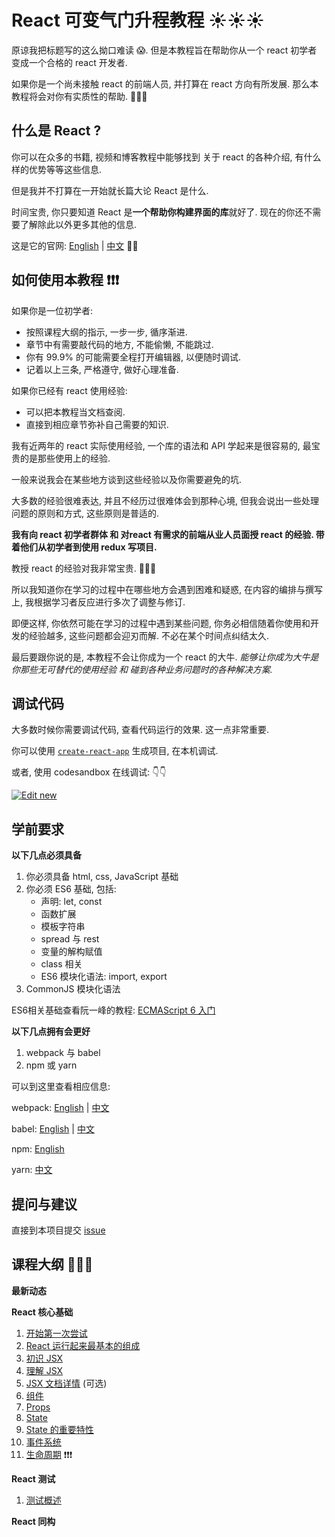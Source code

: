 # React 可变气门升程教程 :sunny::sunny::sunny:

原谅我把标题写的这么拗口难读 :scream:. 但是本教程旨在帮助你从一个 react 初学者 变成一个合格的 react 开发者.

如果你是一个尚未接触 react 的前端人员, 并打算在 react 方向有所发展. 那么本教程将会对你有实质性的帮助.  :lollipop::lollipop::lollipop:

## 什么是 React ?

你可以在众多的书籍, 视频和博客教程中能够找到 关于 react 的各种介绍, 有什么样的优势等等这些信息.

但是我并不打算在一开始就长篇大论 React 是什么.

时间宝贵, 你只要知道 React 是**一个帮助你构建界面的库**就好了. 现在的你还不需要了解除此以外更多其他的信息.

这是它的官网: [English](https://reactjs.org/) | [中文](https://doc.react-china.org/) :fries::fries:

## 如何使用本教程 :exclamation::exclamation::exclamation:

如果你是一位初学者:

- 按照课程大纲的指示, 一步一步, 循序渐进.
- 章节中有需要敲代码的地方, 不能偷懒, 不能跳过.
- 你有 99.9% 的可能需要全程打开编辑器, 以便随时调试.
- 记着以上三条, 严格遵守, 做好心理准备.

如果你已经有 react 使用经验:

- 可以把本教程当文档查阅.
- 直接到相应章节弥补自己需要的知识.

我有近两年的 react 实际使用经验, 一个库的语法和 API 学起来是很容易的, 最宝贵的是那些使用上的经验.

一般来说我会在某些地方谈到这些经验以及你需要避免的坑.

大多数的经验很难表达, 并且不经历过很难体会到那种心境, 但我会说出一些处理问题的原则和方式, 这些原则是普适的.

**我有向 react 初学者群体 和 对react 有需求的前端从业人员面授 react 的经验. 带着他们从初学者到使用 redux 写项目.**

教授 react 的经验对我非常宝贵. :gift_heart::gift_heart::gift_heart:

所以我知道你在学习的过程中在哪些地方会遇到困难和疑惑, 在内容的编排与撰写上, 我根据学习者反应进行多次了调整与修订.

即便这样, 你依然可能在学习的过程中遇到某些问题, 你务必相信随着你使用和开发的经验越多, 这些问题都会迎刃而解. 不必在某个时间点纠结太久.

最后要跟你说的是, 本教程不会让你成为一个 react 的大牛. _能够让你成为大牛是你那些无可替代的使用经验 和 碰到各种业务问题时的各种解决方案._

## 调试代码

大多数时候你需要调试代码, 查看代码运行的效果. 这一点非常重要.

你可以使用 [`create-react-app`](create-react-app) 生成项目, 在本机调试.

或者, 使用 codesandbox 在线调试: :point_down::point_down:

 [![Edit new](https://codesandbox.io/static/img/play-codesandbox.svg)](https://codesandbox.io/s/new)

## 学前要求

**以下几点必须具备**
1. 你必须具备 html, css, JavaScript 基础
2. 你必须 ES6 基础, 包括:
    - 声明: let, const
    - 函数扩展
    - 模板字符串
    - spread 与 rest
    - 变量的解构赋值
    - class 相关
    - ES6 模块化语法: import, export
3. CommonJS 模块化语法

ES6相关基础查看阮一峰的教程: [ECMAScript 6 入门](http://es6.ruanyifeng.com/#docs/let)

**以下几点拥有会更好**

1. webpack 与 babel
2. npm 或 yarn

可以到这里查看相应信息:

webpack: [English](https://webpack.js.org/configuration/) | [中文](https://doc.webpack-china.org/)

babel: [English](https://babeljs.io/) | [中文](https://babel.docschina.org/)

npm: [English](https://www.npmjs.com/)

yarn: [中文](https://yarnpkg.com/)

## 提问与建议

直接到本项目提交 [issue](https://github.com/flowke/react-learning/issues)

## 课程大纲 :dog::dog::dog: <a name="outline"/>

**最新动态**

**React 核心基础**

1. [开始第一次尝试](./Essential/0-HelloWorld.md)
2. [React 运行起来最基本的组成](./Essential/1-EntryPoint.md)
3. [初识 JSX](./Essential/2-JSX.md)
4. [理解 JSX](./Essential/3-JSX-in-deep.md)
5. [JSX 文档详情](./Essential/4-JSX-doc.md) (可选)
6. [组件](./Essential/5-Component.md)
7. [Props](./Essential/6-Props.md)
8. [State](./Essential/7-State.md)
9. [ State 的重要特性](./Essential/8-State-other-features.md)
10. [事件系统](./Essential/9-Event.md)
11. [生命周期](./Essential/10-LifeCycle.md) :exclamation::exclamation::exclamation:


**React 测试**

1. [测试概述](./Testing/1-Test-intro.md)

**React 同构**
